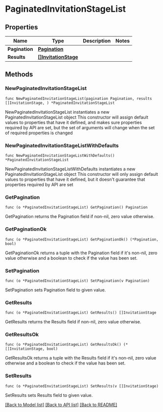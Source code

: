 # PaginatedInvitationStageList

## Properties

Name | Type | Description | Notes
------------ | ------------- | ------------- | -------------
**Pagination** | [**Pagination**](Pagination.md) |  | 
**Results** | [**[]InvitationStage**](InvitationStage.md) |  | 

## Methods

### NewPaginatedInvitationStageList

`func NewPaginatedInvitationStageList(pagination Pagination, results []InvitationStage, ) *PaginatedInvitationStageList`

NewPaginatedInvitationStageList instantiates a new PaginatedInvitationStageList object
This constructor will assign default values to properties that have it defined,
and makes sure properties required by API are set, but the set of arguments
will change when the set of required properties is changed

### NewPaginatedInvitationStageListWithDefaults

`func NewPaginatedInvitationStageListWithDefaults() *PaginatedInvitationStageList`

NewPaginatedInvitationStageListWithDefaults instantiates a new PaginatedInvitationStageList object
This constructor will only assign default values to properties that have it defined,
but it doesn't guarantee that properties required by API are set

### GetPagination

`func (o *PaginatedInvitationStageList) GetPagination() Pagination`

GetPagination returns the Pagination field if non-nil, zero value otherwise.

### GetPaginationOk

`func (o *PaginatedInvitationStageList) GetPaginationOk() (*Pagination, bool)`

GetPaginationOk returns a tuple with the Pagination field if it's non-nil, zero value otherwise
and a boolean to check if the value has been set.

### SetPagination

`func (o *PaginatedInvitationStageList) SetPagination(v Pagination)`

SetPagination sets Pagination field to given value.


### GetResults

`func (o *PaginatedInvitationStageList) GetResults() []InvitationStage`

GetResults returns the Results field if non-nil, zero value otherwise.

### GetResultsOk

`func (o *PaginatedInvitationStageList) GetResultsOk() (*[]InvitationStage, bool)`

GetResultsOk returns a tuple with the Results field if it's non-nil, zero value otherwise
and a boolean to check if the value has been set.

### SetResults

`func (o *PaginatedInvitationStageList) SetResults(v []InvitationStage)`

SetResults sets Results field to given value.



[[Back to Model list]](../README.md#documentation-for-models) [[Back to API list]](../README.md#documentation-for-api-endpoints) [[Back to README]](../README.md)


